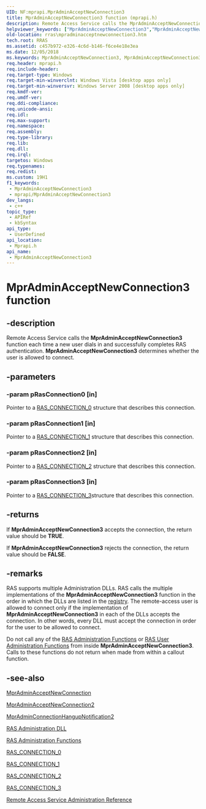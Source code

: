 ```yaml
---
UID: NF:mprapi.MprAdminAcceptNewConnection3
title: MprAdminAcceptNewConnection3 function (mprapi.h)
description: Remote Access Service calls the MprAdminAcceptNewConnection3 function each time a new user dials in and successfully completes RAS authentication. MprAdminAcceptNewConnection3 determines whether the user is allowed to connect.
helpviewer_keywords: ["MprAdminAcceptNewConnection3","MprAdminAcceptNewConnection3 callback","MprAdminAcceptNewConnection3 callback function [RAS]","mprapi/MprAdminAcceptNewConnection3","rras.mpradminacceptnewconnection3"]
old-location: rras\mpradminacceptnewconnection3.htm
tech.root: RRAS
ms.assetid: c457b972-e326-4c6d-b146-f6ce4e18e3ea
ms.date: 12/05/2018
ms.keywords: MprAdminAcceptNewConnection3, MprAdminAcceptNewConnection3 callback, MprAdminAcceptNewConnection3 callback function [RAS], mprapi/MprAdminAcceptNewConnection3, rras.mpradminacceptnewconnection3
req.header: mprapi.h
req.include-header: 
req.target-type: Windows
req.target-min-winverclnt: Windows Vista [desktop apps only]
req.target-min-winversvr: Windows Server 2008 [desktop apps only]
req.kmdf-ver: 
req.umdf-ver: 
req.ddi-compliance: 
req.unicode-ansi: 
req.idl: 
req.max-support: 
req.namespace: 
req.assembly: 
req.type-library: 
req.lib: 
req.dll: 
req.irql: 
targetos: Windows
req.typenames: 
req.redist: 
ms.custom: 19H1
f1_keywords:
 - MprAdminAcceptNewConnection3
 - mprapi/MprAdminAcceptNewConnection3
dev_langs:
 - c++
topic_type:
 - APIRef
 - kbSyntax
api_type:
 - UserDefined
api_location:
 - Mprapi.h
api_name:
 - MprAdminAcceptNewConnection3
---
```


# MprAdminAcceptNewConnection3 function


## -description

Remote Access Service calls the 
<b>MprAdminAcceptNewConnection3</b> function each time a new user dials in and successfully completes RAS authentication. 
<b>MprAdminAcceptNewConnection3</b> determines whether the user is allowed to connect.

## -parameters

### -param pRasConnection0 [in]

Pointer to a 
<a href="https://docs.microsoft.com/windows/desktop/api/mprapi/ns-mprapi-ras_connection_0">RAS_CONNECTION_0</a> structure that describes this connection.

### -param pRasConnection1 [in]

Pointer to a 
<a href="https://docs.microsoft.com/windows/desktop/api/mprapi/ns-mprapi-ras_connection_1">RAS_CONNECTION_1</a> structure that describes this connection.

### -param pRasConnection2 [in]

Pointer to a 
<a href="https://docs.microsoft.com/windows/desktop/api/mprapi/ns-mprapi-ras_connection_2">RAS_CONNECTION_2</a> structure that describes this connection.

### -param pRasConnection3 [in]

Pointer to a 
 <a href="https://docs.microsoft.com/windows/desktop/api/mprapi/ns-mprapi-ras_connection_3">RAS_CONNECTION_3</a>structure that describes this connection.

## -returns

If 
<b>MprAdminAcceptNewConnection3</b> accepts the connection, the return value should be <b>TRUE</b>.

If 
<b>MprAdminAcceptNewConnection3</b> rejects the connection, the return value should be <b>FALSE</b>.

## -remarks

RAS supports multiple Administration DLLs. RAS calls the multiple implementations of the 
<b>MprAdminAcceptNewConnection3</b> function in the order in which the DLLs are listed in the 
<a href="https://docs.microsoft.com/windows/desktop/RRAS/ras-administration-dll-registry-setup">registry</a>. The remote-access user is allowed to connect only if the implementation of 
<b>MprAdminAcceptNewConnection3</b> in each of the DLLs accepts the connection. In other words, every DLL must accept the connection in order for the user to be allowed to connect.

Do not call any of the 
<a href="https://docs.microsoft.com/windows/desktop/RRAS/ras-administration-functions">RAS Administration Functions</a> or 
<a href="https://docs.microsoft.com/windows/desktop/RRAS/ras-user-administration-functions">RAS User Administration Functions</a> from inside 
<b>MprAdminAcceptNewConnection3</b>. Calls to these functions do not return when made from within a callout function.

## -see-also

<a href="https://docs.microsoft.com/windows/desktop/api/mprapi/nf-mprapi-mpradminacceptnewconnection">MprAdminAcceptNewConnection</a>



<a href="https://docs.microsoft.com/windows/desktop/api/mprapi/nf-mprapi-mpradminacceptnewconnection2">MprAdminAcceptNewConnection2</a>



<a href="https://docs.microsoft.com/windows/desktop/api/mprapi/nf-mprapi-mpradminconnectionhangupnotification2">MprAdminConnectionHangupNotification2</a>



<a href="https://docs.microsoft.com/windows/desktop/RRAS/ras-administration-dll">RAS Administration DLL</a>



<a href="https://docs.microsoft.com/windows/desktop/RRAS/ras-administration-functions">RAS Administration Functions</a>



<a href="https://docs.microsoft.com/windows/desktop/api/mprapi/ns-mprapi-ras_connection_0">RAS_CONNECTION_0</a>



<a href="https://docs.microsoft.com/windows/desktop/api/mprapi/ns-mprapi-ras_connection_1">RAS_CONNECTION_1</a>



<a href="https://docs.microsoft.com/windows/desktop/api/mprapi/ns-mprapi-ras_connection_2">RAS_CONNECTION_2</a>



<a href="https://docs.microsoft.com/windows/desktop/api/mprapi/ns-mprapi-ras_connection_3">RAS_CONNECTION_3</a>



<a href="https://docs.microsoft.com/windows/desktop/RRAS/remote-access-service-administration-reference">Remote Access Service Administration Reference</a>

